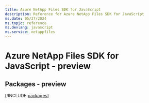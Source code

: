 ```yaml
---
title: Azure NetApp Files SDK for JavaScript
description: Reference for Azure NetApp Files SDK for JavaScript
ms.date: 05/27/2024
ms.topic: reference
ms.devlang: javascript
ms.service: netappfiles
---
```

# Azure NetApp Files SDK for JavaScript - preview
## Packages - preview
[!INCLUDE [packages](netapp-files-index.md)]
